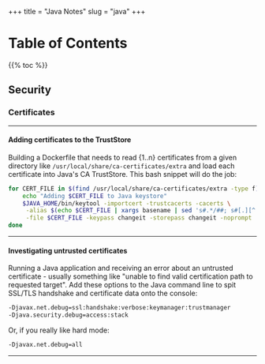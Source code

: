 +++
title = "Java Notes"
slug = "java"
+++
# Table of Contents
{{% toc %}}


## Security
### Certificates
---
#### Adding certificates to the TrustStore
Building a Dockerfile that needs to read {1..n} certificates from a given directory like `/usr/local/share/ca-certificates/extra` and load each certificate into Java's CA TrustStore.  This bash snippet will do the job:

```bash
for CERT_FILE in $(find /usr/local/share/ca-certificates/extra -type f); do
    echo "Adding $CERT_FILE to Java keystore"
    $JAVA_HOME/bin/keytool -importcert -trustcacerts -cacerts \
     -alias $(echo $CERT_FILE | xargs basename | sed 's#.*/##; s#[.][^.]*$##') \
     -file $CERT_FILE -keypass changeit -storepass changeit -noprompt
done
```
---
#### Investigating untrusted certificates
Running a Java application and receiving an error about an untrusted certificate - usually something like "unable to find valid certification path to requested target".  Add these options to the Java command line to spit SSL/TLS handshake and certificate data onto the console:
```bash
-Djavax.net.debug=ssl:handshake:verbose:keymanager:trustmanager
-Djava.security.debug=access:stack
```
Or, if you really like hard mode:
```bash
-Djavax.net.debug=all
```
---